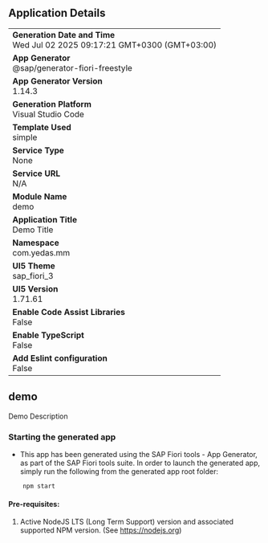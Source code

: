 ## Application Details
|               |
| ------------- |
|**Generation Date and Time**<br>Wed Jul 02 2025 09:17:21 GMT+0300 (GMT+03:00)|
|**App Generator**<br>@sap/generator-fiori-freestyle|
|**App Generator Version**<br>1.14.3|
|**Generation Platform**<br>Visual Studio Code|
|**Template Used**<br>simple|
|**Service Type**<br>None|
|**Service URL**<br>N/A|
|**Module Name**<br>demo|
|**Application Title**<br>Demo Title|
|**Namespace**<br>com.yedas.mm|
|**UI5 Theme**<br>sap_fiori_3|
|**UI5 Version**<br>1.71.61|
|**Enable Code Assist Libraries**<br>False|
|**Enable TypeScript**<br>False|
|**Add Eslint configuration**<br>False|

## demo

Demo Description

### Starting the generated app

-   This app has been generated using the SAP Fiori tools - App Generator, as part of the SAP Fiori tools suite.  In order to launch the generated app, simply run the following from the generated app root folder:

```
    npm start
```

#### Pre-requisites:

1. Active NodeJS LTS (Long Term Support) version and associated supported NPM version.  (See https://nodejs.org)


